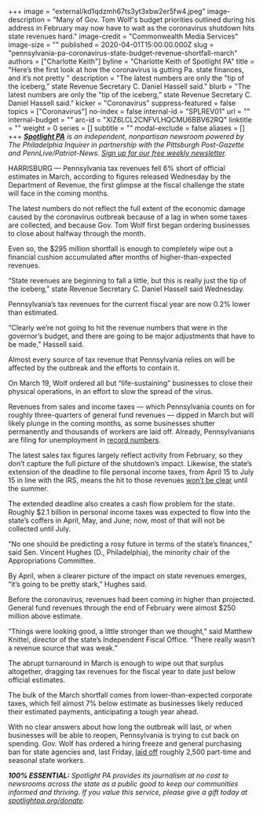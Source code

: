 +++
image = "external/kd1qdzmh67ts3yt3xbw2er5fw4.jpeg"
image-description = "Many of Gov. Tom Wolf's budget priorities outlined during his address in February may now have to wait as the coronavirus shutdown hits state revenues hard."
image-credit = "Commonwealth Media Services"
image-size = ""
published = 2020-04-01T15:00:00.000Z
slug = "pennsylvania-pa-coronavirus-state-budget-revenue-shortfall-march"
authors = ["Charlotte Keith"]
byline = "Charlotte Keith of Spotlight PA"
title = "Here’s the first look at how the coronavirus is gutting Pa. state finances, and it’s not pretty "
description = "The latest numbers are only the \"tip of the iceberg,” state Revenue Secretary C. Daniel Hassell said."
blurb = "The latest numbers are only the \"tip of the iceberg,” state Revenue Secretary C. Daniel Hassell said."
kicker = "Coronavirus"
suppress-featured = false
topics = ["Coronavirus"]
no-index = false
internal-id = "SPLREV01"
url = ""
internal-budget = ""
arc-id = "XIZ6LCL2CNFVLHQCMU6BBV62RQ"
linktitle = ""
weight = 0
series = []
subtitle = ""
modal-exclude = false
aliases = []
+++
<a href="https://lesspage.com/"><i><b>Spotlight PA</b></i></a><i> is an independent, nonpartisan newsroom powered by The Philadelphia Inquirer in partnership with the Pittsburgh Post-Gazette and PennLive/Patriot-News. </i><a href="https://lesspage.com/newsletters"><i>Sign up for our free weekly newsletter</i></a><i>.</i>

HARRISBURG — Pennsylvania tax revenues fell 6% short of official estimates in March, according to figures released Wednesday by the Department of Revenue, the first glimpse at the fiscal challenge the state will face in the coming months.

The latest numbers do not reflect the full extent of the economic damage caused by the coronavirus outbreak because of a lag in when some taxes are collected, and because Gov. Tom Wolf first began ordering businesses to close about halfway through the month.

Even so, the $295 million shortfall is enough to completely wipe out a financial cushion accumulated after months of higher-than-expected revenues.

“State revenues are beginning to fall a little, but this is really just the tip of the iceberg,” state Revenue Secretary C. Daniel Hassell said Wednesday.

Pennsylvania’s tax revenues for the current fiscal year are now 0.2% lower than estimated.

<script src="https://lesspage.com/embed.js" async></script><div data-spl-embed-version="1" data-spl-src="https://lesspage.com/embeds/donate/"></div>

“Clearly we’re not going to hit the revenue numbers that were in the governor’s budget, and there are going to be major adjustments that have to be made," Hassell said.

Almost every source of tax revenue that Pennsylvania relies on will be affected by the outbreak and the efforts to contain it.

On March 19, Wolf ordered all but “life-sustaining” businesses to close their physical operations, in an effort to slow the spread of the virus.

Revenues from sales and income taxes — which Pennsylvania counts on for roughly three-quarters of general fund revenues — dipped in March but will likely plunge in the coming months, as some businesses shutter permanently and thousands of workers are laid off. Already, Pennsylvanians are filing for unemployment in <a href="https://lesspage.com/news/2020/03/pennsylvania-coronavirus-unemployment-system-issues-calls-online/" target=_blank>record numbers</a>.

The latest sales tax figures largely reflect activity from February, so they don’t capture the full picture of the shutdown’s impact. Likewise, the state’s extension of the deadline to file personal income taxes, from April 15 to July 15 in line with the IRS, means the hit to those revenues <a href="https://lesspage.com/news/2020/03/pennsylvania-coronavirus-tax-deadline-cash-flow-state-budget/" target=_blank>won’t be clear</a> until the summer.

The extended deadline also creates a cash flow problem for the state. Roughly $2.1 billion in personal income taxes was expected to flow into the state’s coffers in April, May, and June; now, most of that will not be collected until July.

“No one should be predicting a rosy future in terms of the state’s finances,” said Sen. Vincent Hughes (D., Philadelphia), the minority chair of the Appropriations Committee.

<script src="https://lesspage.com/embed.js" async></script><div data-spl-embed-version="1" data-spl-src="https://lesspage.com/embeds/newsletter/"></div>

By April, when a clearer picture of the impact on state revenues emerges, “it’s going to be pretty stark,” Hughes said.

Before the coronavirus, revenues had been coming in higher than projected. General fund revenues through the end of February were almost $250 million above estimate.

“Things were looking good, a little stronger than we thought,” said Matthew Knittel, director of the state’s Independent Fiscal Office. “There really wasn’t a revenue source that was weak.”

The abrupt turnaround in March is enough to wipe out that surplus altogether, dragging tax revenues for the fiscal year to date just below official estimates.

The bulk of the March shortfall comes from lower-than-expected corporate taxes, which fell almost 7% below estimate as businesses likely reduced their estimated payments, anticipating a tough year ahead.

With no clear answers about how long the outbreak will last, or when businesses will be able to reopen, Pennsylvania is trying to cut back on spending. Gov. Wolf has ordered a hiring freeze and general purchasing ban for state agencies and, last Friday, <a href="https://lesspage.com/news/2020/03/pennsylvania-coronavirus-state-government-layoffs-wolf-administration/" target=_blank>laid off</a> roughly 2,500 part-time and seasonal state workers.

<i><b>100% ESSENTIAL:</b></i><i> Spotlight PA provides its journalism at no cost to newsrooms across the state as a public good to keep our communities informed and thriving. If you value this service, please give a gift today at </i><a href="https://lesspage.com/donate"><i>spotlightpa.org/donate</i></a><i>.</i>

<script src="https://lesspage.com/embed.js" async></script><div data-spl-embed-version="1" data-spl-src="https://lesspage.com/embeds/tips/?tip_text=Do%20you%20have%20a%20tip%20about%20%3Cb%3Ehow%20Pa.'s%20government%20is%20responding%20to%20the%20coronavirus%3C%2Fb%3E%3F%20Tell%20us."></div>